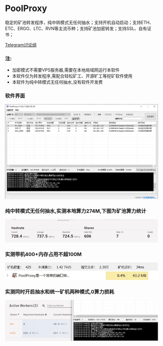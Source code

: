 # PoolProxy
 稳定的矿池转发程序，纯中转模式无任何抽水；支持开机自动启动；支持ETH、ETC、ERGO、LTC、RVN等主流币种；支持矿池加密转发；支持SSL、自有证书；
 
[Telegram讨论组](https://t.me/PoolProxy)

### 注:
* 加密模式不需要VPS服务器,需要在本地局域网运行本软件
* 本软件仅为转发程序,需配合轻松矿工、开源旷工等挖矿软件使用
* 本软件为纯中转模式无任何抽水,没有软件开发费

### 软件界面
![image](images/main.png)

### 纯中转模式无任何抽水,实测本地算力274M,下图为矿池算力统计
![image](images/hash.png)

### 实测带机400+内存占用不超100M
![image](images/worker.jpg)
![image](images/cpu.jpg)

### 实测同时开启抽水和统一矿机两种模式,0算力损耗
![image](images/fee.png)
